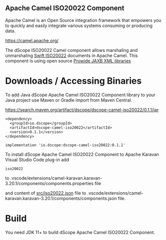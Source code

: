 ## Apache Camel ISO20022 Component

Apache Camel is an Open Source integration framework that empowers you to quickly and easily integrate various systems consuming or producing data.

<a href="https://camel.apache.org/">
https://camel.apache.org/
</a>

The dScope ISO20022 Camel component allows marshaling and unmarshaling [Swift ISO20022](https://www.iso20022.org/) documents in Apache Camel. This component is using open source [Prowide JAXB XML libraries](https://github.com/prowide/prowide-iso20022)


# Downloads / Accessing Binaries

To add Java dScope Apache Camel ISO20022 Component library to your Java project use Maven or Gradle import from Maven Central.

<a href="https://search.maven.org/artifact/dscope/dscope-camel-iso20022/0.1.1/jar">
https://search.maven.org/artifact/dscope/dscope-camel-iso20022/0.1.1/jar
</a>

```
<dependency>
  <groupId>io.dscope</groupId>
  <artifactId>dscope-camel-iso20022</artifactId>
  <version>0.1.1</version>
</dependency>
```

```
implementation 'io.dscope:dscope-camel-iso20022:0.1.1' 
```

To install dScope Apache Camel ISO20022 Component to Apache Karavan Visual Studio Code plug-in add 

```
iso20022
```

to .vscode/extensions/camel-karavan.karavan-3.20.1/components/components.properties file

and content of [src/iso20022.json](./src/iso20022.json) file to .vscode/extensions/camel-karavan.karavan-3.20.1/components/components.json file.




# Build

You need JDK 11+ to build dScope Apache Camel ISO20022 Component.
